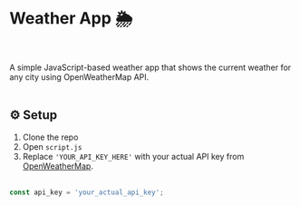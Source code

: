# Weather App 🌦️
<br>

A simple JavaScript-based weather app that shows the current weather for any city using OpenWeatherMap API.
<br><br>
## ⚙️ Setup

1. Clone the repo
2. Open `script.js`
3. Replace `'YOUR_API_KEY_HERE'` with your actual API key from [OpenWeatherMap](https://openweathermap.org/api).
<br><br>
```js
const api_key = 'your_actual_api_key';
 
 
